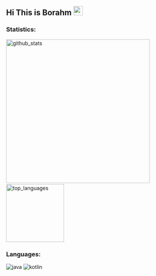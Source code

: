 <h2> Hi This is Borahm <img src="https://media.giphy.com/media/hvRJCLFzcasrR4ia7z/giphy.gif" width="25px"> </h2>

### Statistics:
<p align="left">
  <img alt="github_stats" src="https://github-readme-stats.vercel.app/api?username=bky373&show_icons=true&theme=dracula" width="390"/> &nbsp;
  <img alt="top_languages" src="https://github-readme-stats.vercel.app/api/top-langs/?username=bky373&layout=compact&theme=dracula" height="157">
</p>
  
### Languages: 
<p>
  <img alt="java" src="https://img.shields.io/badge/-Java-f1ff73?style=flat-square&logo=java&logoColor=black" />
  <img alt="kotlin" src="https://img.shields.io/badge/-Kotlin-73dcff?style=flat-square&logo=kotlin" />
</p>

<!--
Here are some ideas to get you started:

- 🔭 I’m currently working on ...
- 🌱 I’m currently learning ...
- 👯 I’m looking to collaborate on ...
- 🤔 I’m looking for help with ...
- 💬 Ask me about ...
- 📫 How to reach me: ...
- 😄 Pronouns: ...
- ⚡ Fun fact: ...
-->
